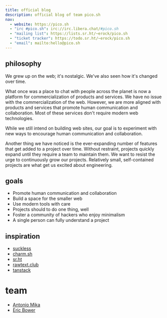 ```yaml
---
title: official blog
description: official blog of team pico.sh
nav:
  - website: https://pico.sh
  - "irc #pico.sh": irc://irc.libera.chat/#pico.sh
  - "mailing list": https://lists.sr.ht/~erock/pico.sh
  - "ticket tracker": https://todo.sr.ht/~erock/pico.sh
  - "email": mailto:hello@pico.sh
---
```


## philosophy

We grew up on the web; it's nostalgic. We've also seen how it's changed over
time.

What once was a place to chat with people across the planet is now a platform
for commercialization of products and services. We have no issue with the
commercialization of the web. However, we are more aligned with products and
services that promote human communication and collaboration. Most of these
services don't require modern web technologies.

While we still intend on building web sites, our goal is to experiment with new
ways to encourage human communication and collaboration.

Another thing we have noticed is the ever-expanding number of features that get
added to a project over time. Without restraint, projects quickly expand until
they require a team to maintain them. We want to resist the urge to continuously grow
our projects. Relatively small, self-contained projects are what get us excited
about engineering.

## goals

- Promote human communication and collaboration
- Build a space for the smaller web
- Use modern tools with care
- Projects should to do one thing, well
- Foster a community of hackers who enjoy minimalism
- A single person can fully understand a project

## inspiration

- [suckless](https://suckless.org)
- [charm.sh](https://charm.sh)
- [sr.ht](https://sr.ht)
- [rawtext.club](https://rawtext.club)
- [tanstack](https://tanstack.com)

# team

- [Antonio Mika](https://antoniomika.me)
- [Eric Bower](https://erock.io)
